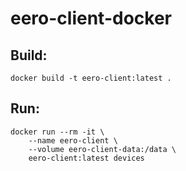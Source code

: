 # eero-client-docker

## Build:
```
docker build -t eero-client:latest .
```

## Run:
```
docker run --rm -it \
	--name eero-client \
	--volume eero-client-data:/data \
	eero-client:latest devices
```
